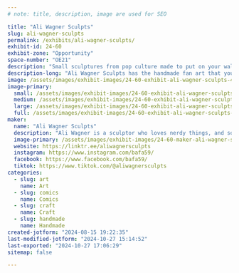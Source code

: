 ```yaml
---
# note: title, description, image are used for SEO

title: "Ali Wagner Sculpts"
slug: ali-wagner-sculpts
permalink: /exhibits/ali-wagner-sculpts/
exhibit-id: 24-60
exhibit-zone: "Opportunity"
space-number: "OE21"
description: "Small sculptures from pop culture made to put on your walls and bring joy to your space!"
description-long: "Ali Wagner Sculpts has the handmade fan art that you need, created by a nerd like you! Everything is hand sculpted, molded, cast, and then hand-painted by Ali. It's all so cute that you have to stop and look, or better yet, start your own collection! Each sculpture is one of a kind and is sure to delight, and adds a nice, unique touch to any room you might display them."
image: /assets/images/exhibit-images/24-60-exhibit-ali-wagner-sculpts-46514464-2187085821532811-1753442418889326592-o-large.jpg
image-primary: 
  small: /assets/images/exhibit-images/24-60-exhibit-ali-wagner-sculpts-46514464-2187085821532811-1753442418889326592-o-small.jpg
  medium: /assets/images/exhibit-images/24-60-exhibit-ali-wagner-sculpts-46514464-2187085821532811-1753442418889326592-o-medium.jpg
  large: /assets/images/exhibit-images/24-60-exhibit-ali-wagner-sculpts-46514464-2187085821532811-1753442418889326592-o-large.jpg
  full: /assets/images/exhibit-images/24-60-exhibit-ali-wagner-sculpts-46514464-2187085821532811-1753442418889326592-o-full.jpg
maker: 
  name: "Ali Wagner Sculpts"
  description: "Ali Wagner is a sculptor who loves nerdy things, and so she loves sculpting tiny nerdy things. Everything she sells she makes herself, from sculpting to mold making to painting. She's been making her Dudes for years now, and loves nothing more than meeting other people who like art and nerdy things, and hopes that you'll add her art to your own personal collection."
  image-primary: /assets/images/exhibit-images/24-60-maker-ali-wagner-sculpts-img-4199-medium.jpg
  website: https://linktr.ee/aliwagnersculpts
  instagram: https://www.instagram.com/bafa59/
  facebook: https://www.facebook.com/bafa59/
  tiktok: https://www.tiktok.com/@aliwagnersculpts
categories: 
  - slug: art
    name: Art
  - slug: comics
    name: Comics
  - slug: craft
    name: Craft
  - slug: handmade
    name: Handmade
created-jotform: "2024-08-15 19:22:35"
last-modified-jotform: "2024-10-27 15:14:52"
last-exported: "2024-10-27 17:06:29"
sitemap: false

---
```

